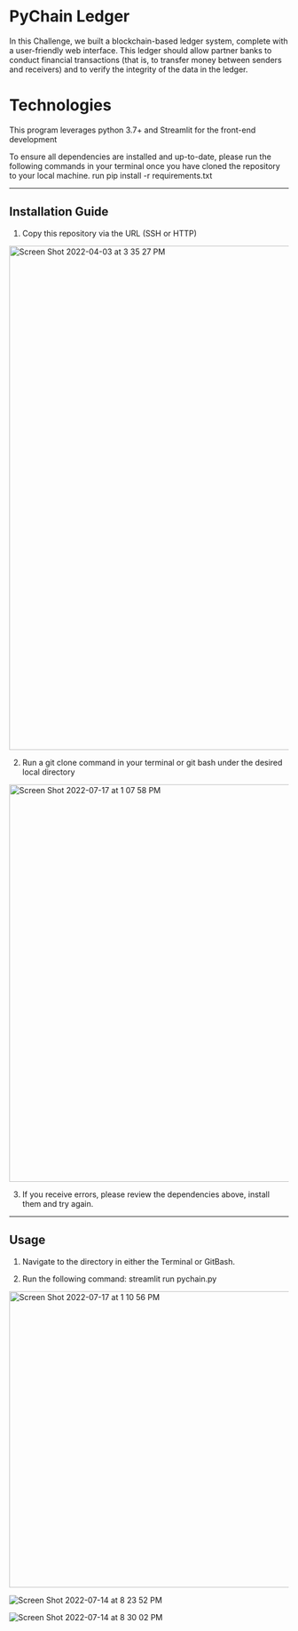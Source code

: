 # PyChain Ledger

In this Challenge, we built a blockchain-based ledger system, complete with a user-friendly web interface. This ledger should allow partner banks to conduct financial transactions (that is, to transfer money between senders and receivers) and to verify the integrity of the data in the ledger.

# Technologies

This program leverages python 3.7+ and Streamlit for the front-end development

To ensure all dependencies are installed and up-to-date, please run the following commands in your terminal once you have cloned the repository to your local machine.
run pip install -r requirements.txt

---

## Installation Guide

1. Copy this repository via the URL (SSH or HTTP)
<img width="907" alt="Screen Shot 2022-04-03 at 3 35 27 PM" src="https://user-images.githubusercontent.com/98444459/161445246-d4eecac4-44ae-452f-8e0c-ebaa9e523908.png">

2. Run a git clone command in your terminal or git bash under the desired local directory
<img width="715" alt="Screen Shot 2022-07-17 at 1 07 58 PM" src="https://user-images.githubusercontent.com/98444459/179416878-c43af521-a43f-477c-bd45-e16e147cc179.png">

3. If you receive errors, please review the dependencies above, install them and try again. 

---

## Usage

1. Navigate to the directory in either the Terminal or GitBash. 

2. Run the following command: streamlit run pychain.py
<img width="533" alt="Screen Shot 2022-07-17 at 1 10 56 PM" src="https://user-images.githubusercontent.com/98444459/179416949-cd4e4bda-f532-4195-b2ce-77f930e0b0cb.png">


![Screen Shot 2022-07-14 at 8 23 52 PM](https://user-images.githubusercontent.com/98444459/179123117-7ea596ed-41c3-41e4-b6c4-361e93f29485.png)


![Screen Shot 2022-07-14 at 8 30 02 PM](https://user-images.githubusercontent.com/98444459/179123130-a02fc238-698e-4ec9-982e-5a8cec2af8df.png)
